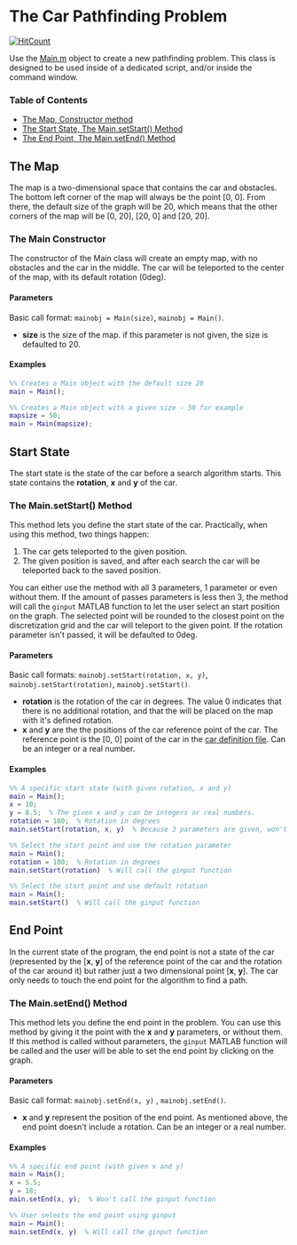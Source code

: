 # The Car Pathfinding Problem

[![HitCount](http://hits.dwyl.com/RealA10N/Car-Pathfinding-Problem.svg)](http://hits.dwyl.com/RealA10N/Car-Pathfinding-Problem)

Use the [Main.m](Main.m) object to create a new pathfinding problem. This class is designed to be used inside of a dedicated script, and/or inside the command window.

### Table of Contents

- [The Map, Constructor method](#The-Map)
- [The Start State, The Main.setStart() Method](#Start-State)
- [The End Point, The Main.setEnd() Method](#End-Point)


## The Map

The map is a two-dimensional space that contains the car and obstacles. The bottom left corner of the map will always be the point [0, 0]. From there, the default size of the graph will be 20, which means that the other corners of the map will be [0, 20], [20, 0] and [20, 20].

### The Main Constructor 

The constructor of the Main class will create an empty map, with no obstacles and the car in the middle. The car will be teleported to the center of the map, with its default rotation (0deg).

#### Parameters

Basic call format: `mainobj = Main(size)`, `mainobj = Main()`.

* **size** is the size of the map. if this parameter is not given, the size is defaulted to 20.

#### Examples


```matlab
%% Creates a Main object with the default size 20
main = Main();
```

```matlab
%% Creates a Main object with a given size - 50 for example
mapsize = 50;
main = Main(mapsize);
```


## Start State

The start state is the state of the car before a search algorithm starts. This state contains the **rotation**, **x** and **y** of the car.

### The Main.setStart() Method

This method lets you define the start state of the car. Practically, when using this method, two things happen:

1. The car gets teleported to the given position.
2. The given position is saved, and after each search the car will be teleported back to the saved position.

You can either use the method with all 3 parameters, 1 parameter or even without them. If the amount of passes parameters is less then 3, the method will call the `ginput` MATLAB function to let the user select an start position on the graph. The selected point will be rounded to the closest point on the discretization grid and the car will teleport to the given point. If the rotation parameter isn't passed, it will be defaulted to 0deg.

#### Parameters

Basic call formats: `mainobj.setStart(rotation, x, y)`, `mainobj.setStart(rotation)`, `mainobj.setStart()`.

* **rotation** is the rotation of the car in degrees. The value 0 indicates that there is no additional rotation, and that the will be placed on the map with it's defined rotation.
* **x** and **y** are the the positions of the car reference point of the car. The reference point is the [0, 0] point of the car in the [car definition file](/General/Car.m). Can be an integer or a real number. 

#### Examples

```matlab
%% A specific start state (with given rotation, x and y)
main = Main();
x = 10;  
y = 8.5;  % The given x and y can be integers or real numbers.
rotation = 180;  % Rotation in degrees
main.setStart(rotation, x, y)  % Because 3 parameters are given, won't call the ginput function
```

```matlab
%% Select the start point and use the rotation parameter
main = Main();
rotation = 180;  % Rotation in degrees
main.setStart(rotation)  % Will call the ginput function
```

```matlab
%% Select the start point and use default rotation
main = Main();
main.setStart()  % Will call the ginput function
```


## End Point

In the current state of the program, the end point is not a state of the car (represented by the [**x**, **y**] of the reference point of the car and the rotation of the car around it) but rather just a two dimensional point [**x**, **y**]. The car only needs to touch the end point for the algorithm to find a path.

### The Main.setEnd() Method

This method lets you define the end point in the problem. You can use this method by giving it the point with the **x** and **y** parameters, or without them. If this method is called without parameters, the `ginput` MATLAB function will be called and the user will be able to set the end point by clicking on the graph.

#### Parameters

Basic call format: `mainobj.setEnd(x, y)` , `mainobj.setEnd()`.

* **x** and **y** represent the position of the end point. As mentioned above, the end point doesn't include a rotation. Can be an integer or a real number.

#### Examples

```matlab
%% A specific end point (with given x and y)
main = Main();
x = 5.5;
y = 18;
main.setEnd(x, y);  % Won't call the ginput function
```

```matlab
%% User selects the end point using ginput
main = Main();
main.setEnd(x, y)  % Will call the ginput function
```
